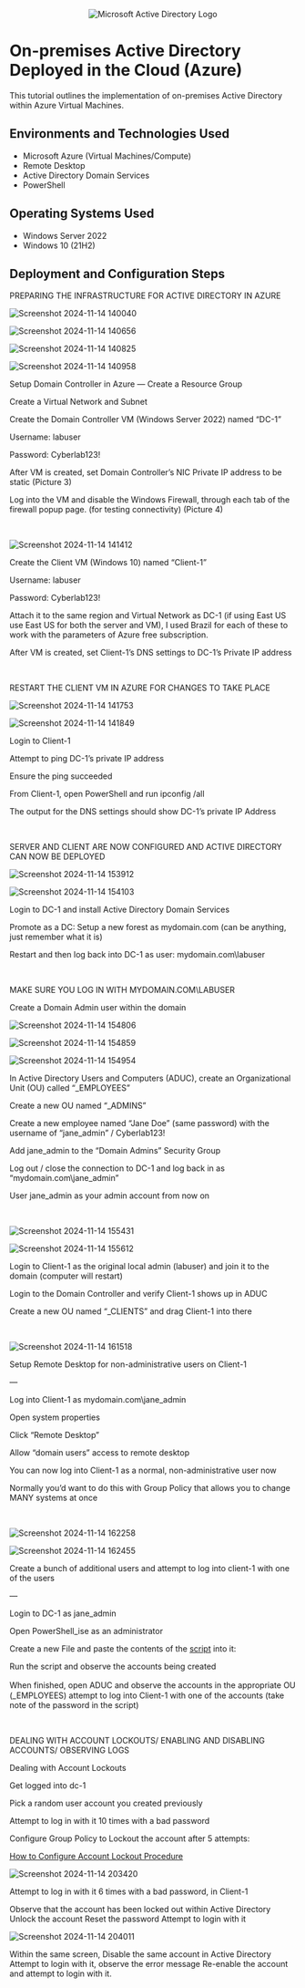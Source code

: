 <p align="center">
<img src="https://i.imgur.com/pU5A58S.png" alt="Microsoft Active Directory Logo"/>
</p>

<h1>On-premises Active Directory Deployed in the Cloud (Azure)</h1>
This tutorial outlines the implementation of on-premises Active Directory within Azure Virtual Machines.<br />


<h2>Environments and Technologies Used</h2>

- Microsoft Azure (Virtual Machines/Compute)
- Remote Desktop
- Active Directory Domain Services
- PowerShell

<h2>Operating Systems Used </h2>

- Windows Server 2022
- Windows 10 (21H2)


<h2>Deployment and Configuration Steps</h2>


PREPARING THE INFRASTRUCTURE FOR ACTIVE DIRECTORY IN AZURE

![Screenshot 2024-11-14 140040](https://github.com/user-attachments/assets/5e6510db-7193-4376-9865-2a4c0a3ba4b4)


![Screenshot 2024-11-14 140656](https://github.com/user-attachments/assets/e8b16ba7-92b6-4904-9bff-9f2f76b8722b)


<p>

![Screenshot 2024-11-14 140825](https://github.com/user-attachments/assets/3291cb55-8dd2-4526-aa3d-973de6202ec8)

![Screenshot 2024-11-14 140958](https://github.com/user-attachments/assets/2efdc526-311b-46d8-a119-56c1745043ad)

</p>
<p>

Setup Domain Controller in Azure
—
Create a Resource Group

Create a Virtual Network and Subnet

Create the Domain Controller VM (Windows Server 2022) named “DC-1”

Username: labuser

Password: Cyberlab123!

After VM is created, set Domain Controller’s NIC Private IP address to be static (Picture 3)

Log into the VM and disable the Windows Firewall, through each tab of the firewall popup page. (for testing connectivity) (Picture 4)

</p>
<br />

<p>

![Screenshot 2024-11-14 141412](https://github.com/user-attachments/assets/d7e132c5-16f7-474d-a981-6051261b3c7d)

</p>
<p>

Create the Client VM (Windows 10) named “Client-1”

Username: labuser

Password: Cyberlab123!

Attach it to the same region and Virtual Network as DC-1 (if using East US use East US for both the server and VM), I used Brazil for each of these to work with the parameters of Azure free subscription.

After VM is created, set Client-1’s DNS settings to DC-1’s Private IP address

</p>
<br />

RESTART THE CLIENT VM IN AZURE FOR CHANGES TO TAKE PLACE

<p>

![Screenshot 2024-11-14 141753](https://github.com/user-attachments/assets/7826ce5a-af41-4759-a436-a720fba45823)

![Screenshot 2024-11-14 141849](https://github.com/user-attachments/assets/3dd0d0c1-d23e-4ed1-b341-8a15d9749fa8)

</p>
<p>

Login to Client-1

Attempt to ping DC-1’s private IP address

Ensure the ping succeeded

From Client-1, open PowerShell and run ipconfig /all

The output for the DNS settings should show DC-1’s private IP Address

</p>
<br />

SERVER AND CLIENT ARE NOW CONFIGURED AND ACTIVE DIRECTORY CAN NOW BE DEPLOYED

<p>

![Screenshot 2024-11-14 153912](https://github.com/user-attachments/assets/8746c9bd-ea92-4655-bf84-e976d43c7c0d)

![Screenshot 2024-11-14 154103](https://github.com/user-attachments/assets/09928a75-d36b-4da0-bdf8-f0a68cdbdaef)

</p>
<p>
Login to DC-1 and install Active Directory Domain Services

Promote as a DC: Setup a new forest as mydomain.com (can be anything, just remember what it is)

Restart and then log back into DC-1 as user: mydomain.com\labuser

</p>
<br />

MAKE SURE YOU LOG IN WITH MYDOMAIN.COM\LABUSER

Create a Domain Admin user within the domain



<p>

![Screenshot 2024-11-14 154806](https://github.com/user-attachments/assets/9bc9274b-3c98-473f-b756-673754565bee)

![Screenshot 2024-11-14 154859](https://github.com/user-attachments/assets/85240883-4963-4e9a-84b7-91e05a1f4894)

![Screenshot 2024-11-14 154954](https://github.com/user-attachments/assets/88297056-d8fc-4a29-840d-402f252eb925)

</p>
<p>
In Active Directory Users and Computers (ADUC), create an Organizational Unit (OU) called “_EMPLOYEES”

Create a new OU named “_ADMINS”

Create a new employee named “Jane Doe” (same password) with the username of “jane_admin” / Cyberlab123!

Add jane_admin to the “Domain Admins” Security Group

Log out / close the connection to DC-1 and log back in as “mydomain.com\jane_admin”

User jane_admin as your admin account from now on

</p>
<br />

<p>

![Screenshot 2024-11-14 155431](https://github.com/user-attachments/assets/ace24272-e14b-45fb-8e43-2b0df8894b33)

![Screenshot 2024-11-14 155612](https://github.com/user-attachments/assets/013de06e-cd8c-4547-8ac3-0254ce9ceb73)


</p>
<p>
Login to Client-1 as the original local admin (labuser) and join it to the domain (computer will restart)

Login to the Domain Controller and verify Client-1 shows up in ADUC

Create a new OU named “_CLIENTS” and drag Client-1 into there

</p>
<br />

<p>

![Screenshot 2024-11-14 161518](https://github.com/user-attachments/assets/9fe2a047-adca-479a-9d24-d541effc033d)


</p>
<p>
Setup Remote Desktop for non-administrative users on Client-1

—

Log into Client-1 as mydomain.com\jane_admin

Open system properties

Click “Remote Desktop”

Allow “domain users” access to remote desktop

You can now log into Client-1 as a normal, non-administrative user now

Normally you’d want to do this with Group Policy that allows you to change MANY systems at once

</p>
<br />

<p>

![Screenshot 2024-11-14 162258](https://github.com/user-attachments/assets/2aa9b321-7678-4281-b3c5-79ba6574322a)

![Screenshot 2024-11-14 162455](https://github.com/user-attachments/assets/f6bf05db-c153-4956-81da-2408753e3469)

</p>
<p>

Create a bunch of additional users and attempt to log into client-1 with one of the users

—

Login to DC-1 as jane_admin

Open PowerShell_ise as an administrator

Create a new File and paste the contents of the [script](https://github.com/joshmadakor1/AD_PS/blob/master/Generate-Names-Create-Users.ps1) into it:

Run the script and observe the accounts being created

When finished, open ADUC and observe the accounts in the appropriate OU　(_EMPLOYEES)
attempt to log into Client-1 with one of the accounts (take note of the password in the script)

</p>
<br />


DEALING WITH ACCOUNT LOCKOUTS/ ENABLING AND DISABLING ACCOUNTS/ OBSERVING LOGS

Dealing with Account Lockouts

Get logged into dc-1

Pick a random user account you created previously

Attempt to log in with it 10 times with a bad password

Configure Group Policy to Lockout the account after 5 attempts:


[How to Configure Account Lockout Procedure](https://github.com/jhweatherholtz/account-lockout) 



<p>

![Screenshot 2024-11-14 203420](https://github.com/user-attachments/assets/0a4b20c7-8f49-4f45-bbd6-6d664bcbceee)

</p>
<p>
Attempt to log in with it 6 times with a bad password, in Client-1

Observe that the account has been locked out within Active Directory
Unlock the account
Reset the password
Attempt to login with it

![Screenshot 2024-11-14 204011](https://github.com/user-attachments/assets/cc66ff6b-d7d1-4c6e-a96c-a0cfee9f31c3)

Within the same screen,
Disable the same account in Active Directory
Attempt to login with it, observe the error message
Re-enable the account and attempt to login with it.

</p>
<br />

